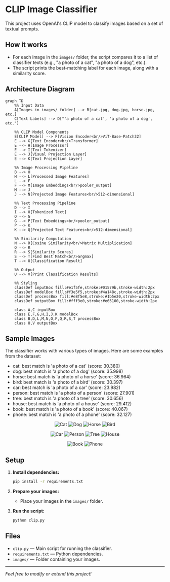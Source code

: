 # CLIP Image Classifier

This project uses OpenAI's CLIP model to classify images based on a set of textual prompts.

## How it works

- For each image in the `images/` folder, the script compares it to a list of classifier texts (e.g., "a photo of a cat", "a photo of a dog", etc.).
- The script prints the best-matching label for each image, along with a similarity score.

## Architecture Diagram

```mermaid
graph TD
    %% Input Data
    A[Images in images/ folder] --> B[cat.jpg, dog.jpg, horse.jpg, etc.]
    C[Text Labels] --> D["'a photo of a cat', 'a photo of a dog', etc."]
    
    %% CLIP Model Components
    E[CLIP Model] --> F[Vision Encoder<br/>ViT-Base-Patch32]
    E --> G[Text Encoder<br/>Transformer]
    E --> H[Image Processor]
    E --> I[Text Tokenizer]
    E --> J[Visual Projection Layer]
    E --> K[Text Projection Layer]
    
    %% Image Processing Pipeline
    B --> H
    H --> L[Processed Image Features]
    L --> F
    F --> M[Image Embeddings<br/>pooler_output]
    M --> J
    J --> N[Projected Image Features<br/>512-dimensional]
    
    %% Text Processing Pipeline
    D --> I
    I --> O[Tokenized Text]
    O --> G
    G --> P[Text Embeddings<br/>pooler_output]
    P --> K
    K --> Q[Projected Text Features<br/>512-dimensional]
    
    %% Similarity Computation
    N --> R[Cosine Similarity<br/>Matrix Multiplication]
    Q --> R
    R --> S[Similarity Scores]
    S --> T[Find Best Match<br/>argmax]
    T --> U[Classification Result]
    
    %% Output
    U --> V[Print Classification Results]
    
    %% Styling
    classDef inputBox fill:#e1f5fe,stroke:#01579b,stroke-width:2px
    classDef modelBox fill:#f3e5f5,stroke:#4a148c,stroke-width:2px
    classDef processBox fill:#e8f5e8,stroke:#1b5e20,stroke-width:2px
    classDef outputBox fill:#fff3e0,stroke:#e65100,stroke-width:2px
    
    class A,C inputBox
    class E,F,G,H,I,J,K modelBox
    class B,D,L,M,N,O,P,Q,R,S,T processBox
    class U,V outputBox
```

## Sample Images

The classifier works with various types of images. Here are some examples from the dataset:

- cat: best match is 'a photo of a cat' (score: 30.380)
- dog: best match is 'a photo of a dog' (score: 35.998)
- horse: best match is 'a photo of a horse' (score: 36.964)
- bird: best match is 'a photo of a bird' (score: 30.397)
- car: best match is 'a photo of a car' (score: 23.982)
- person: best match is 'a photo of a person' (score: 27.901)
- tree: best match is 'a photo of a tree' (score: 30.656)
- house: best match is 'a photo of a house' (score: 29.412)
- book: best match is 'a photo of a book' (score: 40.067)
- phone: best match is 'a photo of a phone' (score: 32.127)

<div align="center">

![Cat](images/cat.jpg) ![Dog](images/dog.jpg) ![Horse](images/horse.jpg) ![Bird](images/bird.jpg)

![Car](images/car.jpg) ![Person](images/person.jpg) ![Tree](images/tree.jpg) ![House](images/house.jpg)

![Book](images/book.jpg) ![Phone](images/phone.jpg)

</div>

## Setup

1. **Install dependencies:**
   ```bash
   pip install -r requirements.txt
   ```

2. **Prepare your images:**
   - Place your images in the `images/` folder.

3. **Run the script:**
   ```bash
   python clip.py
   ```

## Files

- `clip.py` — Main script for running the classifier.
- `requirements.txt` — Python dependencies.
- `images/` — Folder containing your images.

---

*Feel free to modify or extend this project!*